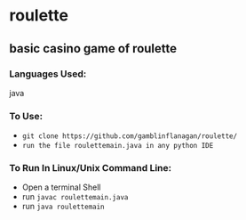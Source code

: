 # roulette
## basic casino game of roulette


### Languages Used:

java


### To Use:

* `git clone https://github.com/gamblinflanagan/roulette/`
* `run the file roulettemain.java in any python IDE`

### To Run In Linux/Unix Command Line:

* Open a terminal Shell
* run `javac roulettemain.java`
* run `java roulettemain`
